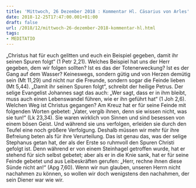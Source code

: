 ```yaml
---
title: 'Mittwoch, 26 Dezember 2018 : Kommentar Hl. Cäsarius von Arles'
date: 2018-12-25T17:47:00.001+01:00
draft: false
url: /2018/12/mittwoch-26-dezember-2018-kommentar-hl.html
tags: 
- MEDITATIO
---
```


„Christus hat für euch gelitten und euch ein Beispiel gegeben, damit ihr seinen Spuren folgt“ (1 Petr 2,21). Welches Beispiel hat uns der Herr gegeben, dem wir folgen sollten? Ist es das der Totenerweckung? Ist es der Gang auf dem Wasser? Keineswegs, sondern gütig und von Herzen demütig sein (Mt 11,29) und nicht nur die Freunde, sondern sogar die Feinde lieben (Mt 5,44). „Damit ihr seinen Spuren folgt“, schreibt der heilige Petrus. Der selige Evangelist Johannes sagt das auch: „Wer sagt, dass er in ihm bleibt, muss auch einen Lebenswandel führen, wie er ihn geführt hat“ (1 Joh 2,6). Welchen Weg ist Christus gegangen? Am Kreuz hat er für seine Feinde mit folgenden Worten gebetet: „Vater, vergib ihnen, denn sie wissen nicht, was sie tun!“ (Lk 23,34). Sie waren wirklich von Sinnen und sind besessen von einem bösen Geist. Und während sie uns verfolgen, erleiden sie durch den Teufel eine noch größere Verfolgung. Deshalb müssen wir mehr für ihre Befreiung beten als für ihre Verurteilung. Das ist genau das, was der selige Stephanus getan hat, der als der Erste so ruhmvoll den Spuren Christi gefolgt ist. Denn während er von einem Steinhagel getroffen wurde, hat er stehend für sich selbst gebetet; aber als er in die Knie sank, hat er für seine Feinde gebetet und aus Leibeskräften gerufen: „Herr, rechne ihnen diese Sünde nicht an!“ (Apg 7,60). Wenn wir nun glauben, unseren Herrn nicht nachahmen zu können, so wollen wir doch wenigstens den nachahmen, der sein Diener war wie wir.